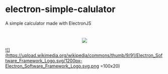 # electron-simple-calulator
A simple calculator made with ElectronJS

<a href="https://github.com/AfiCookie/electron-simple-calulator/releases/download/0.0.4/SimpleCalculatorInstaller.exe" />
<img style="height: 10px" src="https://upload.wikimedia.org/wikipedia/commons/thumb/9/91/Electron_Software_Framework_Logo.svg/1200px-Electron_Software_Framework_Logo.svg.png"></img>

<p align="center"><img align="center" src="https://i.imgur.com/ujuyDqs.png"></img></p>

![](https://upload.wikimedia.org/wikipedia/commons/thumb/9/91/Electron_Software_Framework_Logo.svg/1200px-Electron_Software_Framework_Logo.svg.png =100x20)
